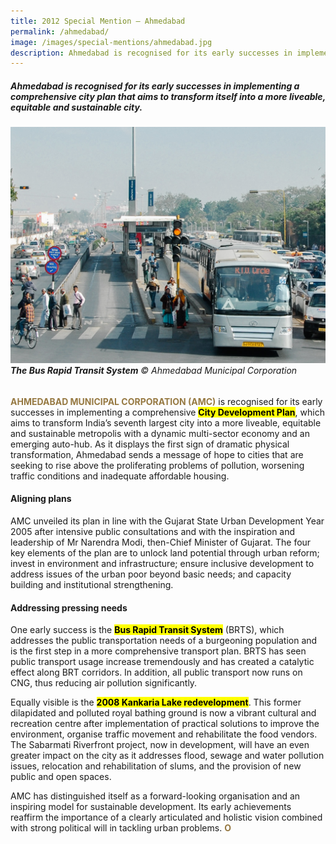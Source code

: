 ```yaml
---
title: 2012 Special Mention — Ahmedabad
permalink: /ahmedabad/
image: /images/special-mentions/ahmedabad.jpg
description: Ahmedabad is recognised for its early successes in implementing a comprehensive city plan that aims to transform itself into a more liveable, equitable and sustainable city.
---
```


##### Ahmedabad is recognised for its early successes in implementing a comprehensive city plan that aims to transform itself into a more liveable, equitable and sustainable city.

###### ![Ahmedabad](/images/special-mentions/ahmedabad.jpg)**The Bus Rapid Transit System** © Ahmedabad Municipal Corporation

<b><font color="#967942">AHMEDABAD MUNICIPAL CORPORATION (AMC)</font></b> is recognised for its early successes in implementing a comprehensive **<mark>City Development Plan</mark>**, which aims to transform India’s seventh largest city into a more liveable, equitable and sustainable metropolis with a dynamic multi-sector economy and an emerging auto-hub. As it displays the first sign of dramatic physical transformation, Ahmedabad sends a message of hope to cities that are seeking to rise above the proliferating problems of pollution, worsening traffic conditions and inadequate affordable housing.

#### **Aligning plans**

AMC unveiled its plan in line with the Gujarat State Urban Development Year 2005 after intensive public consultations and with the inspiration and leadership of Mr Narendra Modi, then-Chief Minister of Gujarat. The four key elements of the plan are to unlock land potential through urban reform; invest in environment and infrastructure; ensure inclusive development to address issues of the urban poor beyond basic needs; and capacity building and institutional strengthening.

#### **Addressing pressing needs**

One early success is the **<mark>Bus Rapid Transit System</mark>** (BRTS), which addresses the public transportation needs of a burgeoning population and is the first step in a more comprehensive transport plan. BRTS has seen public transport usage increase tremendously and has created a catalytic effect along BRT corridors. In addition, all public transport now runs on CNG, thus reducing air pollution significantly. 

Equally visible is the **<mark>2008 Kankaria Lake redevelopment</mark>**. This former dilapidated and polluted royal bathing ground is now a vibrant cultural and recreation centre after implementation of practical solutions to improve the environment, organise traffic movement and rehabilitate the food vendors. The Sabarmati Riverfront project, now in development, will have an even greater impact on the city as it addresses flood, sewage and water pollution issues, relocation and rehabilitation of slums, and the provision of new public and open spaces.

AMC has distinguished itself as a forward-looking organisation and an inspiring model for sustainable development. Its early achievements reaffirm the importance of a clearly articulated and holistic vision combined with strong political will in tackling urban problems. **<font color="#967942">O</font>**
